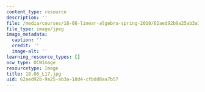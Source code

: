```yaml
---
content_type: resource
description: ''
file: /media/courses/18-06-linear-algebra-spring-2010/62aed92b9a25ab3a18d4cfbdd8aa7b57_18.06_L17.jpg
file_type: image/jpeg
image_metadata:
  caption: ''
  credit: ''
  image-alt: ''
learning_resource_types: []
ocw_type: OCWImage
resourcetype: Image
title: 18.06_L17.jpg
uid: 62aed92b-9a25-ab3a-18d4-cfbdd8aa7b57
---
```

